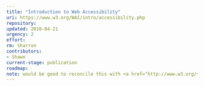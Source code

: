```yaml
---
title: "Introduction to Web Accessibility"
uri: https://www.w3.org/WAI/intro/accessibility.php
repository:
updated: 2010-04-21
urgency: 2
effort:
rm: Sharron
contributors:
- Shawn
current-stage: publication
roadmap:
note: would be good to reconcile this with <a href="http://www.w3.org/standards/webdesign/accessibility">Accessibility - W3C</a>
---
```

